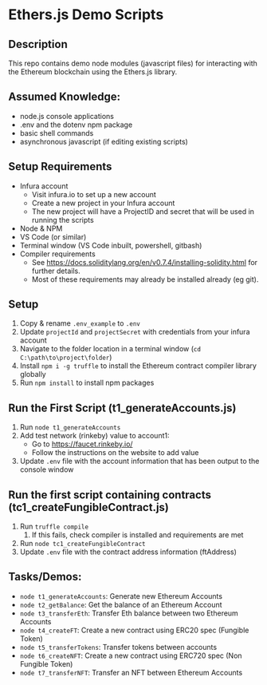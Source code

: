 # Ethers.js Demo Scripts

## Description
This repo contains demo node modules (javascript files) for interacting with the Ethereum blockchain using the Ethers.js library.

## Assumed Knowledge:
- node.js console applications
- .env and the dotenv npm package
- basic shell commands
- asynchronous javascript (if editing existing scripts)

## Setup Requirements
- Infura account
  - Visit infura.io to set up a new account
  - Create a new project in your Infura account
  - The new project will have a ProjectID and secret that will be used in running the scripts
- Node & NPM
- VS Code (or similar)
- Terminal window (VS Code inbuilt, powershell, gitbash)
- Compiler requirements
  - See https://docs.soliditylang.org/en/v0.7.4/installing-solidity.html for further details.
  - Most of these requirements may already be installed already (eg git).

## Setup
1. Copy & rename `.env_example` to `.env`
1. Update `projectId` and `projectSecret` with credentials from your infura account
1. Navigate to the folder location in a terminal window (`cd C:\path\to\project\folder`)
1. Install `npm i -g truffle` to install the Ethereum contract compiler library globally
2. Run `npm install` to install npm packages


## Run the First Script (t1_generateAccounts.js)
1. Run `node t1_generateAccounts`
1. Add test network (rinkeby) value to account1:
   - Go to https://faucet.rinkeby.io/
   - Follow the instructions on the website to add value
1. Update `.env` file with the account information that has been output to the console window


## Run the first script containing contracts (tc1_createFungibleContract.js)
1. Run `truffle compile`
   1. If this fails, check compiler is installed and requirements are met
1. Run `node tc1_createFungibleContract`
2. Update `.env` file with the contract address information (ftAddress)



## Tasks/Demos:
- `node t1_generateAccounts`: Generate  new Ethereum Accounts
- `node t2_getBalance`: Get the balance of an Ethereum Account
- `node t3_transferEth`: Transfer Eth balance between two Ethereum Accounts
- `node t4_createFT`: Create a new contract using ERC20 spec (Fungible Token)
- `node t5_transferTokens`: Transfer tokens between accounts
- `node t6_createNFT`: Create a new contract using ERC720 spec (Non Fungible Token)
- `node t7_transferNFT`: Transfer an NFT between Ethereum Accounts


